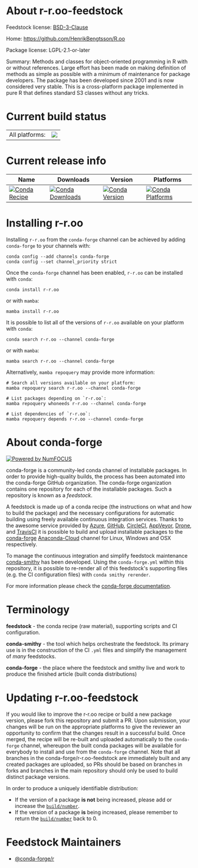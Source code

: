 About r-r.oo-feedstock
======================

Feedstock license: [BSD-3-Clause](https://github.com/conda-forge/r-r.oo-feedstock/blob/main/LICENSE.txt)

Home: https://github.com/HenrikBengtsson/R.oo

Package license: LGPL-2.1-or-later

Summary: Methods and classes for object-oriented programming in R with or without references.  Large effort has been made on making definition of methods as simple as possible with a minimum of maintenance for package developers.  The package has been developed since 2001 and is now considered very stable.  This is a cross-platform package implemented in pure R that defines standard S3 classes without any tricks.

Current build status
====================


<table><tr><td>All platforms:</td>
    <td>
      <a href="https://dev.azure.com/conda-forge/feedstock-builds/_build/latest?definitionId=1495&branchName=main">
        <img src="https://dev.azure.com/conda-forge/feedstock-builds/_apis/build/status/r-r.oo-feedstock?branchName=main">
      </a>
    </td>
  </tr>
</table>

Current release info
====================

| Name | Downloads | Version | Platforms |
| --- | --- | --- | --- |
| [![Conda Recipe](https://img.shields.io/badge/recipe-r--r.oo-green.svg)](https://anaconda.org/conda-forge/r-r.oo) | [![Conda Downloads](https://img.shields.io/conda/dn/conda-forge/r-r.oo.svg)](https://anaconda.org/conda-forge/r-r.oo) | [![Conda Version](https://img.shields.io/conda/vn/conda-forge/r-r.oo.svg)](https://anaconda.org/conda-forge/r-r.oo) | [![Conda Platforms](https://img.shields.io/conda/pn/conda-forge/r-r.oo.svg)](https://anaconda.org/conda-forge/r-r.oo) |

Installing r-r.oo
=================

Installing `r-r.oo` from the `conda-forge` channel can be achieved by adding `conda-forge` to your channels with:

```
conda config --add channels conda-forge
conda config --set channel_priority strict
```

Once the `conda-forge` channel has been enabled, `r-r.oo` can be installed with `conda`:

```
conda install r-r.oo
```

or with `mamba`:

```
mamba install r-r.oo
```

It is possible to list all of the versions of `r-r.oo` available on your platform with `conda`:

```
conda search r-r.oo --channel conda-forge
```

or with `mamba`:

```
mamba search r-r.oo --channel conda-forge
```

Alternatively, `mamba repoquery` may provide more information:

```
# Search all versions available on your platform:
mamba repoquery search r-r.oo --channel conda-forge

# List packages depending on `r-r.oo`:
mamba repoquery whoneeds r-r.oo --channel conda-forge

# List dependencies of `r-r.oo`:
mamba repoquery depends r-r.oo --channel conda-forge
```


About conda-forge
=================

[![Powered by
NumFOCUS](https://img.shields.io/badge/powered%20by-NumFOCUS-orange.svg?style=flat&colorA=E1523D&colorB=007D8A)](https://numfocus.org)

conda-forge is a community-led conda channel of installable packages.
In order to provide high-quality builds, the process has been automated into the
conda-forge GitHub organization. The conda-forge organization contains one repository
for each of the installable packages. Such a repository is known as a *feedstock*.

A feedstock is made up of a conda recipe (the instructions on what and how to build
the package) and the necessary configurations for automatic building using freely
available continuous integration services. Thanks to the awesome service provided by
[Azure](https://azure.microsoft.com/en-us/services/devops/), [GitHub](https://github.com/),
[CircleCI](https://circleci.com/), [AppVeyor](https://www.appveyor.com/),
[Drone](https://cloud.drone.io/welcome), and [TravisCI](https://travis-ci.com/)
it is possible to build and upload installable packages to the
[conda-forge](https://anaconda.org/conda-forge) [Anaconda-Cloud](https://anaconda.org/)
channel for Linux, Windows and OSX respectively.

To manage the continuous integration and simplify feedstock maintenance
[conda-smithy](https://github.com/conda-forge/conda-smithy) has been developed.
Using the ``conda-forge.yml`` within this repository, it is possible to re-render all of
this feedstock's supporting files (e.g. the CI configuration files) with ``conda smithy rerender``.

For more information please check the [conda-forge documentation](https://conda-forge.org/docs/).

Terminology
===========

**feedstock** - the conda recipe (raw material), supporting scripts and CI configuration.

**conda-smithy** - the tool which helps orchestrate the feedstock.
                   Its primary use is in the construction of the CI ``.yml`` files
                   and simplify the management of *many* feedstocks.

**conda-forge** - the place where the feedstock and smithy live and work to
                  produce the finished article (built conda distributions)


Updating r-r.oo-feedstock
=========================

If you would like to improve the r-r.oo recipe or build a new
package version, please fork this repository and submit a PR. Upon submission,
your changes will be run on the appropriate platforms to give the reviewer an
opportunity to confirm that the changes result in a successful build. Once
merged, the recipe will be re-built and uploaded automatically to the
`conda-forge` channel, whereupon the built conda packages will be available for
everybody to install and use from the `conda-forge` channel.
Note that all branches in the conda-forge/r-r.oo-feedstock are
immediately built and any created packages are uploaded, so PRs should be based
on branches in forks and branches in the main repository should only be used to
build distinct package versions.

In order to produce a uniquely identifiable distribution:
 * If the version of a package **is not** being increased, please add or increase
   the [``build/number``](https://docs.conda.io/projects/conda-build/en/latest/resources/define-metadata.html#build-number-and-string).
 * If the version of a package **is** being increased, please remember to return
   the [``build/number``](https://docs.conda.io/projects/conda-build/en/latest/resources/define-metadata.html#build-number-and-string)
   back to 0.

Feedstock Maintainers
=====================

* [@conda-forge/r](https://github.com/conda-forge/r/)


